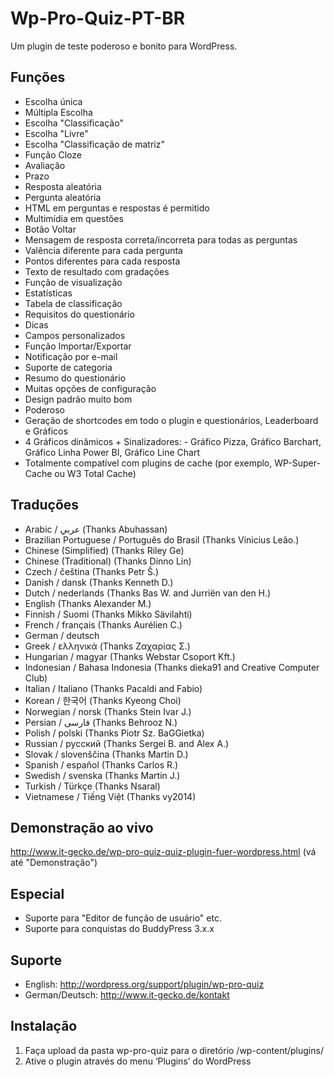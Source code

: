 # Wp-Pro-Quiz-PT-BR

Um plugin de teste poderoso e bonito para WordPress.

## Funções
- Escolha única
- Múltipla Escolha
- Escolha "Classificação"
- Escolha "Livre"
- Escolha "Classificação de matriz"
- Função Cloze
- Avaliação
- Prazo
- Resposta aleatória
- Pergunta aleatória
- HTML em perguntas e respostas é permitido
- Multimídia em questões
- Botão Voltar
- Mensagem de resposta correta/incorreta para todas as perguntas
- Valência diferente para cada pergunta
- Pontos diferentes para cada resposta
- Texto de resultado com gradações
- Função de visualização
- Estatísticas
- Tabela de classificação
- Requisitos do questionário
- Dicas
- Campos personalizados
- Função Importar/Exportar
- Notificação por e-mail
- Suporte de categoria
- Resumo do questionário
- Muitas opções de configuração
- Design padrão muito bom
- Poderoso
- Geração de shortcodes em todo o plugin e questionários, Leaderboard e Gráficos
- 4 Gráficos dinâmicos + Sinalizadores: - Gráfico Pizza, Gráfico Barchart, Gráfico Linha Power BI, Gráfico Line Chart
- Totalmente compatível com plugins de cache (por exemplo, WP-Super-Cache ou W3 Total Cache)


## Traduções
- Arabic / عربي (Thanks Abuhassan)
- Brazilian Portuguese / Português do Brasil (Thanks Vinicius Leão.)
- Chinese (Simplified) (Thanks Riley Ge)
- Chinese (Traditional) (Thanks Dinno Lin)
- Czech / čeština (Thanks Petr Š.)
- Danish / dansk (Thanks Kenneth D.)
- Dutch / nederlands (Thanks Bas W. and Jurriën van den H.)
- English (Thanks Alexander M.)
- Finnish / Suomi (Thanks Mikko Sävilahti)
- French / français (Thanks Aurélien C.)
- German / deutsch
- Greek / ελληνικά (Thanks Ζαχαρίας Σ.)
- Hungarian / magyar (Thanks Webstar Csoport Kft.)
- Indonesian / Bahasa Indonesia (Thanks dieka91 and Creative Computer Club)
- Italian / Italiano (Thanks Pacaldi and Fabio)
- Korean / 한국어 (Thanks Kyeong Choi)
- Norwegian / norsk (Thanks Stein Ivar J.)
- Persian / فارسی (Thanks Behrooz N.)
- Polish / polski (Thanks Piotr Sz. BaGGietka)
- Russian / русский (Thanks Sergei B. and Alex A.)
- Slovak / slovenščina (Thanks Martin D.)
- Spanish / español (Thanks Carlos R.)
- Swedish / svenska (Thanks Martin J.)
- Turkish / Türkçe (Thanks Nsaral)
- Vietnamese / Tiếng Việt (Thanks vy2014)

## Demonstração ao vivo
http://www.it-gecko.de/wp-pro-quiz-quiz-plugin-fuer-wordpress.html (vá até "Demonstração")

## Especial
- Suporte para "Editor de função de usuário" etc.
- Suporte para conquistas do BuddyPress 3.x.x

## Suporte
- English: http://wordpress.org/support/plugin/wp-pro-quiz
- German/Deutsch: http://www.it-gecko.de/kontakt

## Instalação

1. Faça upload da pasta wp-pro-quiz para o diretório /wp-content/plugins/
2. Ative o plugin através do menu ‘Plugins’ do WordPress
